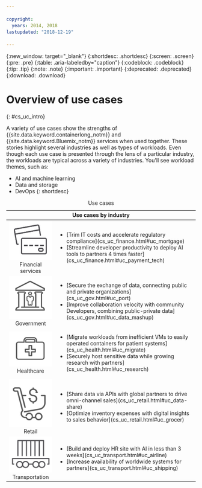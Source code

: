 ```yaml
---

copyright:
  years: 2014, 2018
lastupdated: "2018-12-19"

---
```


{:new_window: target="_blank"}
{:shortdesc: .shortdesc}
{:screen: .screen}
{:pre: .pre}
{:table: .aria-labeledby="caption"}
{:codeblock: .codeblock}
{:tip: .tip}
{:note: .note}
{:important: .important}
{:deprecated: .deprecated}
{:download: .download}




# Overview of use cases
{: #cs_uc_intro}

A variety of use cases show the strengths of {{site.data.keyword.containerlong_notm}} and  {{site.data.keyword.Bluemix_notm}} services when used together. These stories highlight several industries as well as types of workloads. Even though each use case is presented through the lens of a particular industry, the workloads are typical across a variety of industries. You'll see workload themes, such as:
* AI and machine learning
* Data and storage
* DevOps
{: shortdesc}

<table summary="The table shows the use cases. Rows are to be read from the left to right, with icons representing each industry in column one the description in column two.">
<caption>Use cases</caption>
  <thead>
  <th colspan=2>Use cases by industry</th>
  </thead>
  <tbody>
    <tr>
    <td align="center"><img src="icons/finance.svg" alt="Icon of front and back of credit card"/><br>Financial services</td>
    <td><ul>
    <li>[Trim IT costs and accelerate regulatory compliance](cs_uc_finance.html#uc_mortgage)</li>
    <li>[Streamline developer productivity to deploy AI tools to partners 4 times faster](cs_uc_finance.html#uc_payment_tech)</li>
    </ul></td>
     </tr>
     <tr>
     <td align="center"><img src="icons/gov.svg" alt="Icon of government building with person inside"/><br>Government</td>
     <td><ul>
    <li>[Secure the exchange of data, connecting public and private organizations](cs_uc_gov.html#uc_port)</li>
     <li>[Improve collaboration velocity with community Developers, combining public-private data](cs_uc_gov.html#uc_data_mashup)</li></ul></td>
      </tr>
    <tr>
      <td align="center"><img src="icons/health.svg" alt="Icon of medical bag"/><br>Healthcare</td>
      <td><ul>
     <li>[Migrate workloads from inefficient VMs to easily operated containers for patient systems](cs_uc_health.html#uc_migrate)</li>
      <li>[Securely host sensitive data while growing research with partners](cs_uc_health.html#uc_research)</li>
      </ul></td>
      </tr>
      <tr>
         <td align="center"><img src="icons/retail.svg" alt="Icon of shopping cart with currency symbol"/><br>Retail</td>
         <td><ul>
        <li>[Share data via APIs with global partners to drive omni-channel sales](cs_uc_retail.html#uc_data-share)</li>
         <li>[Optimize inventory expenses with digital insights to sales behavior](cs_uc_retail.html#uc_grocer)</li>
              </ul></td>
          </tr>
      <tr>
       <td align="center"><img src="icons/transport.svg" alt="Icon of railroad car with containers"/><br>Transportation</td>
           <td><ul>
          <li>[Build and deploy HR site with AI in less than 3 weeks](cs_uc_transport.html#uc_airline)</li>
           <li>[Increase availability of worldwide systems for partners](cs_uc_transport.html#uc_shipping)</li></ul></td>
      </tr>
  </tbody>
  </table>
